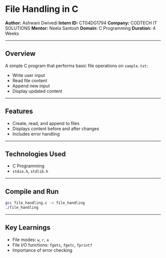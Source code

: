 # File Handling in C

**Author:** Ashwani Dwivedi
**Intern ID:** CT04DG1794
**Company:** CODTECH IT SOLUTIONS
**Mentor:** Neela Santosh
**Domain:** C Programming
**Duration:** 4 Weeks

---

## Overview

A simple C program that performs basic file operations on `sample.txt`:

* Write user input
* Read file content
* Append new input
* Display updated content

---

## Features

* Create, read, and append to files
* Displays content before and after changes
* Includes error handling

---

## Technologies Used

* C Programming
* `stdio.h`, `stdlib.h`

---

## Compile and Run

```bash
gcc file_handling.c -o file_handling
./file_handling
```

---

## Key Learnings

* File modes: `w`, `r`, `a`
* File I/O functions: `fgets`, `fgetc`, `fprintf`
* Importance of error checking